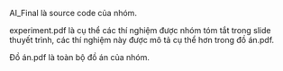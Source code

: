 AI_Final là source code của nhóm. 

experiment.pdf là cụ thể các thí nghiệm được nhóm tóm tắt trong slide thuyết trình, các thí nghiệm này được mô tả cụ thể hơn trong đồ án.pdf.

Đồ án.pdf là toàn bộ đồ án của nhóm.
